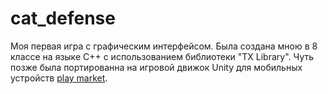 # cat_defense

Моя первая игра с графическим интерфейсом. Была создана мною в 8 классе на языке C++ с использованием библиотеки "TX Library".
Чуть позже была портированна на игровой движок Unity для мобильных устройств [play market](https://play.google.com/store/apps/details?id=com.InefableInc.cd).
